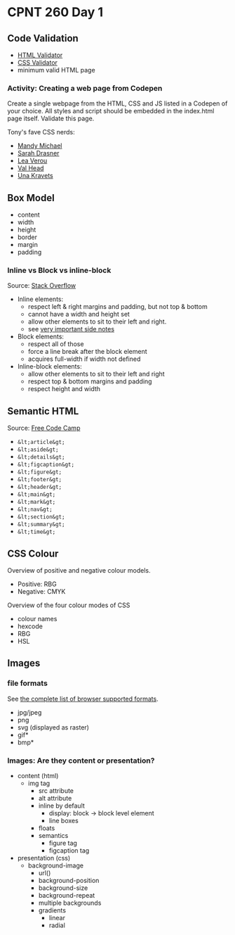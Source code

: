 # CPNT 260 Day 1
## Code Validation
- [HTML Validator](https://validator.w3.org/)
- [CSS Validator](https://jigsaw.w3.org/css-validator/)
- minimum valid HTML page

### Activity: Creating a web page from Codepen
Create a single webpage from the HTML, CSS and JS listed in a Codepen of your choice. All styles and script should be embedded in the index.html page itself. Validate this page.

Tony's fave CSS nerds:
- [Mandy Michael](https://codepen.io/mandymichael)
- [Sarah Drasner](https://codepen.io/sdras/)
- [Lea Verou](https://codepen.io/leaverou)
- [Val Head](https://codepen.io/valhead)
- [Una Kravets](https://codepen.io/una)

## Box Model
- content
- width
- height
- border
- margin
- padding

### Inline vs Block vs inline-block
Source: [Stack Overflow](https://stackoverflow.com/questions/9189810/css-display-inline-vs-inline-block)
- Inline elements:
  - respect left & right margins and padding, but not top & bottom
  - cannot have a width and height set
  - allow other elements to sit to their left and right.
  - see [very important side notes](https://hacks.mozilla.org/2015/03/understanding-inline-box-model/)
- Block elements:
  - respect all of those
  - force a line break after the block element
  - acquires full-width if width not defined
- Inline-block elements:
  - allow other elements to sit to their left and right
  - respect top & bottom margins and padding
  - respect height and width

## Semantic HTML
Source: [Free Code Camp](https://guide.freecodecamp.org/html/html5-semantic-elements/)
- `&lt;article&gt;`
- `&lt;aside&gt;`
- `&lt;details&gt;`
- `&lt;figcaption&gt;`
- `&lt;figure&gt;`
- `&lt;footer&gt;`
- `&lt;header&gt;`
- `&lt;main&gt;`
- `&lt;mark&gt;`
- `&lt;nav&gt;`
- `&lt;section&gt;`
- `&lt;summary&gt;`
- `&lt;time&gt;`

## CSS Colour
Overview of positive and negative colour models.
- Positive: RBG
- Negative: CMYK

Overview of the four colour modes of CSS
- colour names
- hexcode
- RBG
- HSL

## Images
### file formats 
See [the complete list of browser supported formats](https://en.wikipedia.org/wiki/Comparison_of_web_browsers#Image_format_support).
- jpg/jpeg
- png
- svg (displayed as raster)
- gif*
- bmp*

### Images: Are they content or presentation?
- content (html)
  - img tag
    - src attribute
    - alt attribute
    - inline by default
      - display: block -> block level element
      - line boxes
    - floats
    - semantics
      - figure tag
      - figcaption tag
- presentation (css)
  - background-image
    - url()
    - background-position
    - background-size
    - background-repeat
    - multiple backgrounds
    - gradients
      - linear
      - radial
